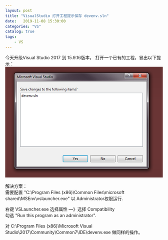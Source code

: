 ```yaml
---                
layout: post                
title: "VisualStudio 打开工程提示保存 devenv.sln" 
date:   2019-11-08 15:30:00                 
categories: "VS"                
catalog: true                
tags:                 
    - VS                
---      
```


今天升级Visual Studio 2017 到 15.9.16版本， 打开一个已有的工程，冒出以下提示：  
![img](https://github.com/kerwenzhang/kerwenzhang.github.io/blob/master/_posts/image/vs.png?raw=true)  

解决方案：  
需要配置 "C:\Program Files (x86)\Common Files\microsoft shared\MSEnv\vslauncher.exe" 以 Administrator权限运行.

右键 VSLauncher.exe
选择属性 —》选择 Compatibility  
勾选 "Run this program as an administrator".  

对 C:\Program Files (x86)\Microsoft Visual Studio\2017\Community\Common7\IDE\devenv.exe 做同样的操作。
